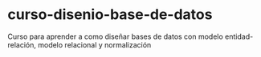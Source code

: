 # curso-disenio-base-de-datos
Curso para aprender a como diseñar bases de datos con modelo entidad-relación, modelo relacional y normalización
